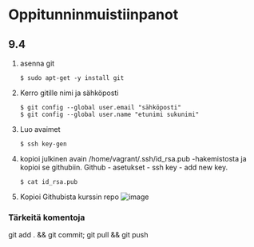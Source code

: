 # Oppitunninmuistiinpanot
## 9.4
1. asenna git

       $ sudo apt-get -y install git
2. Kerro gitille nimi ja sähköposti

       $ git config --global user.email "sähköposti"
       $ git config --global user.name "etunimi sukunimi"
3. Luo avaimet

       $ ssh key-gen
4. kopioi julkinen avain /home/vagrant/.ssh/id_rsa.pub -hakemistosta ja kopioi se githubiin. Github - asetukset - ssh key - add new key.
      
       $ cat id_rsa.pub
5. Kopioi Githubista kurssin repo
![image](https://github.com/Lambizzzz/infra-as-code/assets/148875838/468a6534-4ff2-4fb1-85aa-49e0b535e465)



### Tärkeitä komentoja 

git add . && git commit; git pull && git push
